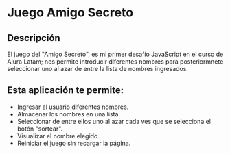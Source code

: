 <h1> Juego Amigo Secreto </h1>

<h2>Descripción</h2>
El juego del "Amigo Secreto", es mi primer desafío JavaScript en el curso de Alura Latam; nos permite  introducir diferentes nombres
para posteriormnete seleccionar uno al azar de entre la lista de nombres ingresados.

<h2>Esta aplicación te permite:</h2>


- Ingresar al usuario diferentes nombres.
- Almacenar los nombres en una lista.
- Seleccionar de entre ellos uno al azar cada ves que se selecciona el botón "sortear".
- Visualizar el nombre elegido.
- Reiniciar el juego sin recargar la página.
